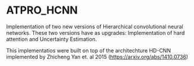 # ATPRO_HCNN
Implementation of two new versions of Hierarchical convolutional neural networks. 
These two versions have as upgrades: Implementation of hard attention and Uncertainty Estimation.

This implementatios were built on top of the architechture HD-CNN implemented by Zhicheng Yan et. al 2015 (https://arxiv.org/abs/1410.0736)
